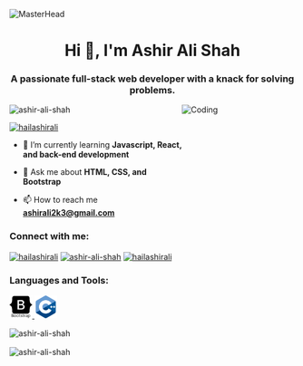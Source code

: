 
![MasterHead](https://img.freepik.com/free-vector/hand-drawn-web-developers_23-2148819604.jpg?size=626&ext=jpg&ga=GA1.2.619824068.1675366475)
<h1 align="center">Hi 👋, I'm Ashir Ali Shah</h1>
<h3 align="center">A passionate full-stack web developer with a knack for solving problems.</h3>
<img align="right" alt="Coding" height = "200" width="200" src="https://camo.githubusercontent.com/5ddf73ad3a205111cf8c686f687fc216c2946a75005718c8da5b837ad9de78c9/68747470733a2f2f7468756d62732e6766796361742e636f6d2f4576696c4e657874446576696c666973682d736d616c6c2e676966">
<p align="left"> <img src="https://komarev.com/ghpvc/?username=ashir-ali-shah&label=Profile%20views&color=0e75b6&style=flat" alt="ashir-ali-shah" /> </p>

<p align="left"> <a href="https://twitter.com/hailashirali" target="blank"><img src="https://img.shields.io/twitter/follow/hailashirali?logo=twitter&style=for-the-badge" alt="hailashirali" /></a> </p>

- 🌱 I’m currently learning **Javascript, React, and back-end development**

- 💬 Ask me about **HTML, CSS, and Bootstrap**

- 📫 How to reach me **ashirali2k3@gmail.com**

<h3 align="left">Connect with me:</h3>
<p align="left">
<a href="https://twitter.com/hailashirali" target="blank"><img align="center" src="https://raw.githubusercontent.com/rahuldkjain/github-profile-readme-generator/master/src/images/icons/Social/twitter.svg" alt="hailashirali" height="30" width="40" /></a>
<a href="https://linkedin.com/in/ashir-ali-shah" target="blank"><img align="center" src="https://raw.githubusercontent.com/rahuldkjain/github-profile-readme-generator/master/src/images/icons/Social/linked-in-alt.svg" alt="ashir-ali-shah" height="30" width="40" /></a>
<a href="https://instagram.com/hailashirali" target="blank"><img align="center" src="https://raw.githubusercontent.com/rahuldkjain/github-profile-readme-generator/master/src/images/icons/Social/instagram.svg" alt="hailashirali" height="30" width="40" /></a>
</p>

<h3 align="left">Languages and Tools:</h3>
<p align="left"> <a href="https://getbootstrap.com" target="_blank" rel="noreferrer"> <img src="https://raw.githubusercontent.com/devicons/devicon/master/icons/bootstrap/bootstrap-plain-wordmark.svg" alt="bootstrap" width="40" height="40"/> </a> <a href="https://www.w3schools.com/cpp/" target="_blank" rel="noreferrer"> <img src="https://raw.githubusercontent.com/devicons/devicon/master/icons/cplusplus/cplusplus-original.svg" alt="cplusplus" width="40" height="40"/> </a> </p>

<p><img align="center" src="https://github-readme-stats.vercel.app/api/top-langs?username=ashir-ali-shah&show_icons=true&locale=en&layout=compact" alt="ashir-ali-shah" /></p>

<p><img align="center" src="https://github-readme-streak-stats.herokuapp.com/?user=ashir-ali-shah&" alt="ashir-ali-shah" /></p>
